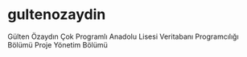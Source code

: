 # gultenozaydin
Gülten Özaydın Çok Programlı Anadolu Lisesi Veritabanı Programcılığı Bölümü Proje Yönetim Bölümü
